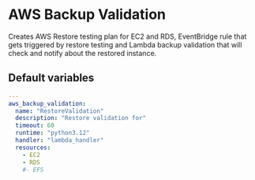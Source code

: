 # AWS Backup Validation

Creates AWS Restore testing plan for EC2 and RDS, EventBridge rule that gets triggered by restore testing and Lambda backup validation that will check and notify about the restored instance.

<!--TOC-->
<!--ENDTOC-->

<!--ROLEVARS-->
## Default variables
```yaml
---
aws_backup_validation:
  name: "RestoreValidation"
  description: "Restore validation for"
  timeout: 60
  runtime: "python3.12"
  handler: "lambda_handler"
  resources:
    - EC2
    - RDS
    #- EFS

```

<!--ENDROLEVARS-->
